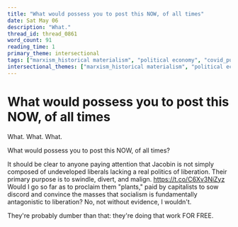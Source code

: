 ```yaml
---
title: "What would possess you to post this NOW, of all times"
date: Sat May 06
description: "What."
thread_id: thread_0861
word_count: 91
reading_time: 1
primary_theme: intersectional
tags: ["marxism_historical materialism", "political economy", "covid_public health politics"]
intersectional_themes: ["marxism_historical materialism", "political economy", "covid_public health politics"]
---
```


# What would possess you to post this NOW, of all times

What. What. What.

What would possess you to post this NOW, of all times?

It should be clear to anyone paying attention that Jacobin is not simply composed of undeveloped liberals lacking a real politics of liberation. Their primary purpose is to swindle, divert, and malign. https://t.co/C6Xv3NiZyz Would I go so far as to proclaim them "plants," paid by capitalists to sow discord and convince the masses that socialism is fundamentally antagonistic to liberation? No, not without evidence, I wouldn't.

They're probably dumber than that: they're doing that work FOR FREE.